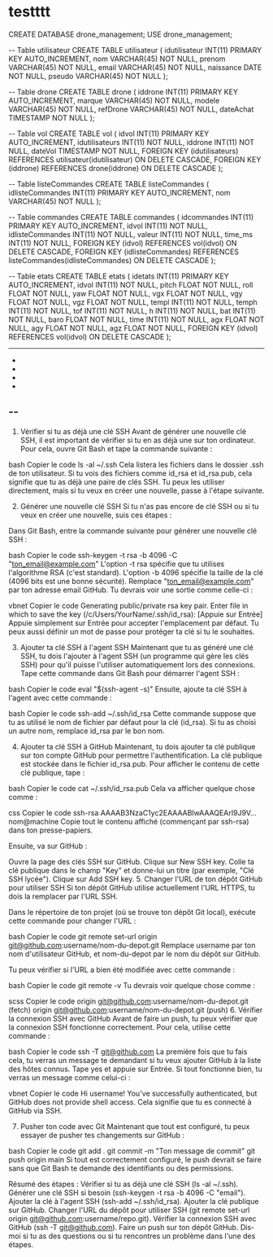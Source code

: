 # testttt
CREATE DATABASE drone_management;
USE drone_management;

-- Table utilisateur
CREATE TABLE utilisateur (
    idutilisateur INT(11) PRIMARY KEY AUTO_INCREMENT,
    nom VARCHAR(45) NOT NULL,
    prenom VARCHAR(45) NOT NULL,
    email VARCHAR(45) NOT NULL,
    naissance DATE NOT NULL,
    pseudo VARCHAR(45) NOT NULL
);

-- Table drone
CREATE TABLE drone (
    iddrone INT(11) PRIMARY KEY AUTO_INCREMENT,
    marque VARCHAR(45) NOT NULL,
    modele VARCHAR(45) NOT NULL,
    refDrone VARCHAR(45) NOT NULL,
    dateAchat TIMESTAMP NOT NULL
);

-- Table vol
CREATE TABLE vol (
    idvol INT(11) PRIMARY KEY AUTO_INCREMENT,
    idutilisateurs INT(11) NOT NULL,
    iddrone INT(11) NOT NULL,
    dateVol TIMESTAMP NOT NULL,
    FOREIGN KEY (idutilisateurs) REFERENCES utilisateur(idutilisateur) ON DELETE CASCADE,
    FOREIGN KEY (iddrone) REFERENCES drone(iddrone) ON DELETE CASCADE
);

-- Table listeCommandes
CREATE TABLE listeCommandes (
    idlisteCommandes INT(11) PRIMARY KEY AUTO_INCREMENT,
    nom VARCHAR(45) NOT NULL
);

-- Table commandes
CREATE TABLE commandes (
    idcommandes INT(11) PRIMARY KEY AUTO_INCREMENT,
    idvol INT(11) NOT NULL,
    idlisteCommandes INT(11) NOT NULL,
    valeur INT(11) NOT NULL,
    time_ms INT(11) NOT NULL,
    FOREIGN KEY (idvol) REFERENCES vol(idvol) ON DELETE CASCADE,
    FOREIGN KEY (idlisteCommandes) REFERENCES listeCommandes(idlisteCommandes) ON DELETE CASCADE
);

-- Table etats
CREATE TABLE etats (
    idetats INT(11) PRIMARY KEY AUTO_INCREMENT,
    idvol INT(11) NOT NULL,
    pitch FLOAT NOT NULL,
    roll FLOAT NOT NULL,
    yaw FLOAT NOT NULL,
    vgx FLOAT NOT NULL,
    vgy FLOAT NOT NULL,
    vgz FLOAT NOT NULL,
    templ INT(11) NOT NULL,
    temph INT(11) NOT NULL,
    tof INT(11) NOT NULL,
    h INT(11) NOT NULL,
    bat INT(11) NOT NULL,
    baro FLOAT NOT NULL,
    time INT(11) NOT NULL,
    agx FLOAT NOT NULL,
    agy FLOAT NOT NULL,
    agz FLOAT NOT NULL,
    FOREIGN KEY (idvol) REFERENCES vol(idvol) ON DELETE CASCADE
);






-----
-
-
-
-
--
------
1. Vérifier si tu as déjà une clé SSH
Avant de générer une nouvelle clé SSH, il est important de vérifier si tu en as déjà une sur ton ordinateur. Pour cela, ouvre Git Bash et tape la commande suivante :

bash
Copier le code
ls -al ~/.ssh
Cela listera les fichiers dans le dossier .ssh de ton utilisateur. Si tu vois des fichiers comme id_rsa et id_rsa.pub, cela signifie que tu as déjà une paire de clés SSH. Tu peux les utiliser directement, mais si tu veux en créer une nouvelle, passe à l'étape suivante.

2. Générer une nouvelle clé SSH
Si tu n'as pas encore de clé SSH ou si tu veux en créer une nouvelle, suis ces étapes :

Dans Git Bash, entre la commande suivante pour générer une nouvelle clé SSH :

bash
Copier le code
ssh-keygen -t rsa -b 4096 -C "ton_email@example.com"
L'option -t rsa spécifie que tu utilises l'algorithme RSA (c'est standard).
L'option -b 4096 spécifie la taille de la clé (4096 bits est une bonne sécurité).
Remplace "ton_email@example.com" par ton adresse email GitHub.
Tu devrais voir une sortie comme celle-ci :

vbnet
Copier le code
Generating public/private rsa key pair.
Enter file in which to save the key (/c/Users/YourName/.ssh/id_rsa): [Appuie sur Entrée]
Appuie simplement sur Entrée pour accepter l'emplacement par défaut. Tu peux aussi définir un mot de passe pour protéger ta clé si tu le souhaites.

3. Ajouter ta clé SSH à l'agent SSH
Maintenant que tu as généré une clé SSH, tu dois l'ajouter à l'agent SSH (un programme qui gère les clés SSH) pour qu'il puisse l'utiliser automatiquement lors des connexions. Tape cette commande dans Git Bash pour démarrer l'agent SSH :

bash
Copier le code
eval "$(ssh-agent -s)"
Ensuite, ajoute ta clé SSH à l'agent avec cette commande :

bash
Copier le code
ssh-add ~/.ssh/id_rsa
Cette commande suppose que tu as utilisé le nom de fichier par défaut pour la clé (id_rsa). Si tu as choisi un autre nom, remplace id_rsa par le bon nom.

4. Ajouter ta clé SSH à GitHub
Maintenant, tu dois ajouter ta clé publique sur ton compte GitHub pour permettre l'authentification. La clé publique est stockée dans le fichier id_rsa.pub. Pour afficher le contenu de cette clé publique, tape :

bash
Copier le code
cat ~/.ssh/id_rsa.pub
Cela va afficher quelque chose comme :

css
Copier le code
ssh-rsa AAAAB3NzaC1yc2EAAAABIwAAAQEArI9J9V... nom@machine
Copie tout le contenu affiché (commençant par ssh-rsa) dans ton presse-papiers.

Ensuite, va sur GitHub :

Ouvre la page des clés SSH sur GitHub.
Clique sur New SSH key.
Colle ta clé publique dans le champ "Key" et donne-lui un titre (par exemple, "Clé SSH lycée").
Clique sur Add SSH key.
5. Changer l'URL de ton dépôt GitHub pour utiliser SSH
Si ton dépôt GitHub utilise actuellement l'URL HTTPS, tu dois la remplacer par l'URL SSH.

Dans le répertoire de ton projet (où se trouve ton dépôt Git local), exécute cette commande pour changer l'URL :

bash
Copier le code
git remote set-url origin git@github.com:username/nom-du-depot.git
Remplace username par ton nom d'utilisateur GitHub, et nom-du-depot par le nom du dépôt sur GitHub.

Tu peux vérifier si l'URL a bien été modifiée avec cette commande :

bash
Copier le code
git remote -v
Tu devrais voir quelque chose comme :

scss
Copier le code
origin  git@github.com:username/nom-du-depot.git (fetch)
origin  git@github.com:username/nom-du-depot.git (push)
6. Vérifier la connexion SSH avec GitHub
Avant de faire un push, tu peux vérifier que la connexion SSH fonctionne correctement. Pour cela, utilise cette commande :

bash
Copier le code
ssh -T git@github.com
La première fois que tu fais cela, tu verras un message te demandant si tu veux ajouter GitHub à la liste des hôtes connus. Tape yes et appuie sur Entrée. Si tout fonctionne bien, tu verras un message comme celui-ci :

vbnet
Copier le code
Hi username! You've successfully authenticated, but GitHub does not provide shell access.
Cela signifie que tu es connecté à GitHub via SSH.

7. Pusher ton code avec Git
Maintenant que tout est configuré, tu peux essayer de pusher tes changements sur GitHub :

bash
Copier le code
git add .
git commit -m "Ton message de commit"
git push origin main
Si tout est correctement configuré, le push devrait se faire sans que Git Bash te demande des identifiants ou des permissions.

Résumé des étapes :
Vérifier si tu as déjà une clé SSH (ls -al ~/.ssh).
Générer une clé SSH si besoin (ssh-keygen -t rsa -b 4096 -C "email").
Ajouter la clé à l'agent SSH (ssh-add ~/.ssh/id_rsa).
Ajouter la clé publique sur GitHub.
Changer l'URL du dépôt pour utiliser SSH (git remote set-url origin git@github.com:username/repo.git).
Vérifier la connexion SSH avec GitHub (ssh -T git@github.com).
Faire un push sur ton dépôt GitHub.
Dis-moi si tu as des questions ou si tu rencontres un problème dans l'une des étapes.
